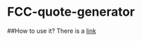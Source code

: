 # FCC-quote-generator

##How to use it?
There is a [link](https://najeek.github.io/FCC-quote-generator/)
